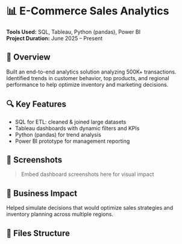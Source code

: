 # 📊 E-Commerce Sales Analytics

**Tools Used:** SQL, Tableau, Python (pandas), Power BI  
**Project Duration:** June 2025 – Present

## 📌 Overview
Built an end-to-end analytics solution analyzing 500K+ transactions. Identified trends in customer behavior, top products, and regional performance to help optimize inventory and marketing decisions.

## 🔍 Key Features
- SQL for ETL: cleaned & joined large datasets
- Tableau dashboards with dynamic filters and KPIs
- Python (pandas) for trend analysis
- Power BI prototype for management reporting

## 📸 Screenshots
> Embed dashboard screenshots here for visual impact

## 🧠 Business Impact
Helped simulate decisions that would optimize sales strategies and inventory planning across multiple regions.

## 📁 Files Structure
